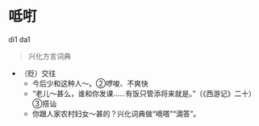 # 呧咑
di1 da1
> 兴化方言词典
- （贬）交往
  - 今后少和这种人～。②啰唆、不爽快
  - “老儿～甚么，谁和你发课……有饭只管添将来就是。”（《西游记》二十）③搭讪
  - 你跟人家农村妇女～甚的？兴化词典做“嘀嗒”“滴答”。
